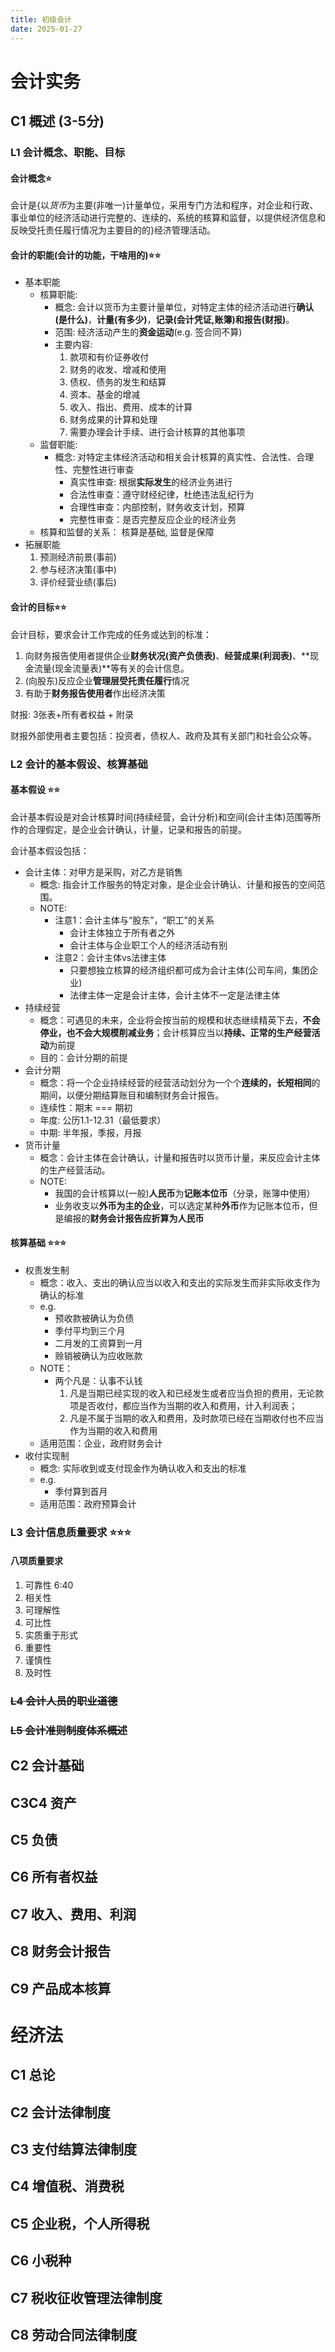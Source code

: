 ```yaml
---
title: 初级会计
date: 2025-01-27
---
```


# 会计实务

## C1 概述 (3-5分)

### L1 会计概念、职能、目标

#### 会计概念⭐

会计是{以*货币*为主要(非唯一)计量单位，采用专门方法和程序，对企业和行政、事业单位的经济活动进行完整的、连续的、系统的核算和监督，以提供经济信息和反映受托责任履行情况为主要目的的}经济管理活动。

#### 会计的职能(会计的功能，干啥用的)⭐⭐

* 基本职能
  - 核算职能: 
    * 概念: 会计以货币为主要计量单位，对特定主体的经济活动进行**确认(是什么)**，**计量(有多少)**，**记录(会计凭证,账簿)**和**报告(财报)**。 
    * 范围: 经济活动产生的**资金运动**(e.g. 签合同不算)
    * 主要内容: 
      1. 款项和有价证券收付
      2. 财务的收发、增减和使用
      3. 债权、债务的发生和结算
      4. 资本、基金的增减
      5. 收入、指出、费用、成本的计算
      6. 财务成果的计算和处理
      7. 需要办理会计手续、进行会计核算的其他事项
  - 监督职能: 
    * 概念: 对特定主体经济活动和相关会计核算的真实性、合法性、合理性、完整性进行审查
      - 真实性审查: 根据**实际发生**的经济业务进行
      - 合法性审查：遵守财经纪律，杜绝违法乱纪行为
      - 合理性审查：内部控制，财务收支计划，预算
      - 完整性审查：是否完整反应企业的经济业务
  - 核算和监督的关系： 核算是基础, 监督是保障
* 拓展职能
  1. 预测经济前景(事前)
  2. 参与经济决策(事中)
  3. 评价经营业绩(事后)


#### 会计的目标⭐⭐

会计目标，要求会计工作完成的任务或达到的标准：
1. 向财务报告使用者提供企业**财务状况(资产负债表)**、**经营成果(利润表)**、**现金流量(现金流量表)**等有关的会计信息。
2. (向股东)反应企业**管理层受托责任履行**情况
3. 有助于**财务报告使用者**作出经济决策


财报: 3张表+所有者权益 + 附录

财报外部使用者主要包括：投资者，债权人、政府及其有关部门和社会公众等。

### L2 会计的基本假设、核算基础

#### 基本假设 ⭐⭐

会计基本假设是对会计核算时间(持续经营，会计分析)和空间(会计主体)范围等所作的合理假定，是企业会计确认，计量，记录和报告的前提。

会计基本假设包括：
  - 会计主体：对甲方是采购，对乙方是销售
    * 概念: 指会计工作服务的特定对象，是企业会计确认、计量和报告的空间范围。
    * NOTE:
      - 注意1：会计主体与“股东”，“职工"的关系
        * 会计主体独立于所有者之外
        * 会计主体与企业职工个人的经济活动有别
      - 注意2：会计主体vs法律主体
        * 只要想独立核算的经济组织都可成为会计主体(公司车间，集团企业)
        * 法律主体一定是会计主体，会计主体不一定是法律主体
  - 持续经营
    * 概念：可遇见的未来，企业将会按当前的规模和状态继续精英下去，**不会停业，也不会大规模削减业务**；会计核算应当以**持续、正常的生产经营活动**为前提 
    * 目的：会计分期的前提
  - 会计分期
    * 概念：将一个企业持续经营的经营活动划分为一个个**连续的，长短相同**的期间，以便分期结算账目和编制财务会计报告。
    * 连续性：期末 === 期初
    * 年度: 公历1.1-12.31（最低要求）
    * 中期: 半年报，季报，月报
  - 货币计量
    * 概念：会计主体在会计确认，计量和报告时以货币计量，来反应会计主体的生产经营活动。
    * NOTE:
      - 我国的会计核算以(一般)**人民币**为**记账本位币**（分录，账簿中使用）
      - 业务收支以**外币为主的企业**，可以选定某种**外币**作为记账本位币，但是编报的**财务会计报告应折算为人民币**

#### 核算基础 ⭐⭐⭐

- 权责发生制
  - 概念：收入、支出的确认应当以收入和支出的实际发生而非实际收支作为确认的标准
  - e.g.
    * 预收款被确认为负债
    * 季付平均到三个月
    * 二月发的工资算到一月
    * 赊销被确认为应收账款
  - NOTE：
    - 两个凡是：认事不认钱
      1. 凡是当期已经实现的收入和已经发生或者应当负担的费用，无论款项是否收付，都应当作为当期的收入和费用，计入利润表；
      2. 凡是不属于当期的收入和费用，及时款项已经在当期收付也不应当作为当期的收入和费用
  - 适用范围：企业，政府财务会计
- 收付实现制
  - 概念: 实际收到或支付现金作为确认收入和支出的标准
  - e.g.
    * 季付算到首月
  - 适用范围：政府预算会计 

### L3 会计信息质量要求 ⭐⭐⭐

#### 八项质量要求

1. 可靠性
  6:40
2. 相关性
3. 可理解性
4. 可比性
5. 实质重于形式
6. 重要性
7. 谨慎性
8. 及时性

### ~~L4 会计人员的职业道德~~


### ~~L5 会计准则制度体系概述~~


## C2 会计基础


## C3C4 资产

## C5 负债

## C6 所有者权益


## C7 收入、费用、利润


## C8 财务会计报告


## C9 产品成本核算

# 经济法

## C1 总论

## C2 会计法律制度

## C3 支付结算法律制度

## C4 增值税、消费税

## C5 企业税，个人所得税

## C6 小税种

## C7 税收征收管理法律制度

## C8 劳动合同法律制度